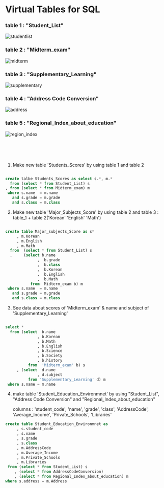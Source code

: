 Virtual Tables for SQL
===============================================

### table 1 : "Student_List"

![studentlist](https://user-images.githubusercontent.com/33271520/44142112-286a2b2a-a0ba-11e8-97f2-d511711cade4.jpg)


### table 2 : "Midterm_exam"

![midterm](https://user-images.githubusercontent.com/33271520/44142109-28124824-a0ba-11e8-8d48-90cfab0bf852.jpg)


### table 3 : "Supplementary_Learning"

![supplementary](https://user-images.githubusercontent.com/33271520/44142113-2894685e-a0ba-11e8-8581-a5d334040838.jpg)


### table 4 : "Address Code Conversion"

![address](https://user-images.githubusercontent.com/33271520/44142107-27e752ae-a0ba-11e8-8df1-d940eed6ee51.jpg)


### table 5 : "Regional_Index_about_education"

![region_index](https://user-images.githubusercontent.com/33271520/44142111-283b34a0-a0ba-11e8-980e-bb9721721324.jpg)

<br>
<br>
<br>

1. Make new table 'Students_Scores' by using table 1 and table 2  

```sql

create talbe Students_Scores as select s.*, m.*
  from (select * from Student_List) s
, from (select * from Midterm_exam) m
 where s.name  = m.name
   and s.grade = m.grade
   and s.class = m.class

```

2. Make new table 'Major_Subjects_Score' by using table 2 and table 3 : table_1 + table 2('Korean' 'English' 'Math')

```sql

create table Major_subjects_Score as s*
     , m.Korean
     , m.English
     , m.Math
  from  (select * from Student_List) s
  ,     (select b.name
              ,  b.grade
              ,  b.class
              ,  b.Korean
              ,  b.English
              ,  b.Math
           from  Midterm_exam b) m
 where s.name  = m.name
   and s.grade = m.grade
   and s.class = m.class
```

3. See data about scores of 'Midterm_exam' & name and subject of 'Supplementary_Learning'

```sql

select *
  from (select  b.name
              , b.Korean
              , b.Math
              , b.English
              , b.Science
              , b.Society
              , b.history
          from  'Midterm_exam' b) s
     , (select  d.name
              , d.subject
          from 'Supplementary_Learning' d) m
 where s.name = m.name   
 ```
 
 4. make table 'Student_Education_Environmnet' by using "Student_List", "Address Code Conversion" and "Regional_Index_about_education"  
    
    columns : 'student_code', 'name', 'grade', 'class', 'AddressCode', 'Average_Income', 'Private_Schools', 'Libraries'
    
```sql
create table Student_Education_Environmnet as 
     , s.student_code
     , s.name
     , s.grade
     , s.class
     , m.AddressCode
     , m.Average_Income
     , m.Private_Schools
     , m.Libraries
 from (select * from Student_List) s
    , (select * from AddressCodeConversion)  
    , (select * from Regional_Index_about_education) m
where s.address = m.Address    

```
    



           
